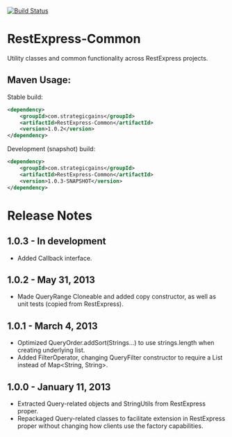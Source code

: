 [![Build Status](https://buildhive.cloudbees.com/job/RestExpress/job/RestExpress-Common/badge/icon)](https://buildhive.cloudbees.com/job/RestExpress/job/RestExpress-Common/)

RestExpress-Common
==================

Utility classes and common functionality across RestExpress projects.

Maven Usage:
------------
Stable build:
```xml
<dependency>
	<groupId>com.strategicgains</groupId>
	<artifactId>RestExpress-Common</artifactId>
	<version>1.0.2</version>
</dependency>
```
Development (snapshot) build:
```xml
<dependency>
	<groupId>com.strategicgains</groupId>
	<artifactId>RestExpress-Common</artifactId>
	<version>1.0.3-SNAPSHOT</version>
</dependency>
```

Release Notes
=============

1.0.3 - In development
-----
* Added Callback interface.

1.0.2 - May 31, 2013
--------------------
* Made QueryRange Cloneable and added copy constructor, as well as unit tests (copied from RestExpress).

1.0.1 - March 4, 2013
---------------------
* Optimized QueryOrder.addSort(Strings…) to use strings.length when creating underlying list.
* Added FilterOperator, changing QueryFilter constructor to require a List<FilterComponent> instead of Map<String, String>.

1.0.0 - January 11, 2013
------------------------
* Extracted Query-related objects and StringUtils from RestExpress proper.
* Repackaged Query-related classes to facilitate extension in RestExpress proper without changing how clients use the factory capabilities.